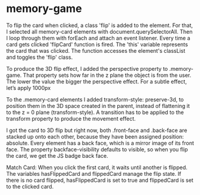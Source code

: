 # memory-game

To flip the card when clicked, a class 'flip' is added to the element. For that, I selected all memory-card elements with document.querySelectorAll. Then I loop through them with forEach and attach an event listener. Every time a card gets clicked 'flipCard' function is fired. The 'this' variable represents the card that was clicked. The function accesses the element's classList and toggles the 'flip' class. 

To produce the 3D flip effect, I added the perspective property to .memory-game. That property sets how far in the z plane the object is from the user. The lower the value the bigger the perspective effect. For a subtle effect, let’s apply 1000px

To the .memory-card elements I added transform-style: preserve-3d, to position them in the 3D space created in the parent, instead of flattening it to the z = 0 plane (transform-style). A transition has to be applied to the transform property to produce the movement effect.

I got the card to 3D flip but right now, both .front-face and .back-face are stacked up onto each other, because they have been assigned position: absolute. Every element has a back face, which is a mirror image of its front face. The property backface-visibility defaults to visible, so when you flip the card, we get the JS badge back face.

Match Card: When you click the first card, it waits until another is flipped. The variables hasFlippedCard and flippedCard manage the flip state. If there is no card flipped, hasFlippedCard is set to true and flippedCard is set to the clicked card. 
